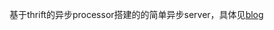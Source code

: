 基于thrift的异步processor搭建的的简单异步server，具体见[blog](http://kapsterio.github.io/test/2016/10/23/thrift-server-sync-vs-async.html)
